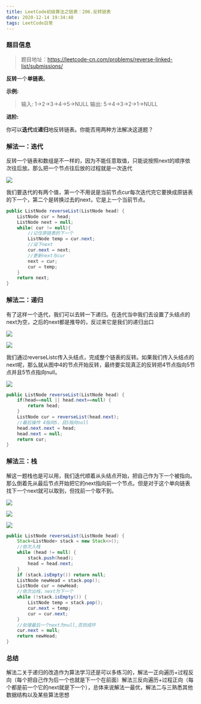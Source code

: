 ```yaml
---
title: LeetCode初级算法之链表：206.反转链表
date: 2020-12-14 19:34:48
tags: LeetCode日常
---
```


### 题目信息

> 题目地址：https://leetcode-cn.com/problems/reverse-linked-list/submissions/

**反转**一个**单链表**。<!--more-->

**示例:**

> 输入: 1->2->3->4->5->NULL
> 输出: 5->4->3->2->1->NULL

**进阶:**

你可以**迭代**或**递归**地反转链表。你能否用两种方法解决这道题？



### 解法一：迭代

反转一个链表和数组是不一样的，因为不能任意取值，只能说按照next的顺序依次往后放。那么把一个节点往后放的过程就是一次迭代

![](https://gitee.com/Jasper-zh/blogImage/raw/master/%E5%8F%8D%E8%BD%AC%E9%93%BE%E8%A1%A8/1.gif)

我们要迭代的有两个值，第一个不用说是当前节点cur每次迭代完它要换成原链表的下一个，第二个是转换过去的next，它是上一个当前节点。

```java
public ListNode reverseList(ListNode head) {
    ListNode cur = head;
    ListNode next = null;
    while( cur != null){
        //记住原链表的下一个
        ListNode temp = cur.next;
        //设下next
        cur.next = next;
        //更新next与cur
        next = cur;
        cur = temp;
    }
    return next;
}
```



### 解法二：递归

有了这样一个迭代，我们可以去转一下递归。在迭代当中我们去设置了头结点的next为空，之后的next都是推导的，反过来它是我们的递归出口

![](https://gitee.com/Jasper-zh/blogImage/raw/master/%E5%8F%8D%E8%BD%AC%E9%93%BE%E8%A1%A8/1.png)

![](https://gitee.com/Jasper-zh/blogImage/raw/master/%E5%8F%8D%E8%BD%AC%E9%93%BE%E8%A1%A8/2.png)

我们通过reverseListc传入头结点，完成整个链表的反转。如果我们传入头结点的next呢，那么就从图中4的节点开始反转，最终要实现真正的反转把4节点指向5节点并且5节点指向null。

![](https://gitee.com/Jasper-zh/blogImage/raw/master/%E5%8F%8D%E8%BD%AC%E9%93%BE%E8%A1%A8/3.png)

```java
public ListNode reverseList(ListNode head) {
	if(head==null || head.next==null) {
		return head;
	}
	ListNode cur = reverseList(head.next);
    //最后操作 4指向5，且5指向null
	head.next.next = head;
	head.next = null;
	return cur;
}
```



### 解法三：栈

解这一题栈也是可以用，我们迭代顺着从头结点开始，把自己作为下一个被指向。那么倒着先从最后节点开始把它的next指向前一个节点。但是对于这个单向链表找下一个next就可以取到，但找前一个取不到。

![](https://gitee.com/Jasper-zh/blogImage/raw/master/%E5%8F%8D%E8%BD%AC%E9%93%BE%E8%A1%A8/bq.jpg)

![](https://gitee.com/Jasper-zh/blogImage/raw/master/%E5%8F%8D%E8%BD%AC%E9%93%BE%E8%A1%A8/2.gif)

![](https://gitee.com/Jasper-zh/blogImage/raw/master/%E5%8F%8D%E8%BD%AC%E9%93%BE%E8%A1%A8/3.gif)



```java
public ListNode reverseList(ListNode head) {
    Stack<ListNode> stack = new Stack<>();
    //依次入栈
    while (head != null) {
        stack.push(head);
        head = head.next;
    }
    if (stack.isEmpty()) return null;
    ListNode newHead = stack.pop();
    ListNode cur = newHead;
    //依次出栈，next为下一个
    while (!stack.isEmpty()) {
        ListNode temp = stack.pop();
        cur.next = temp;
        cur = cur.next;
    }
    //处理最后一个next为null,否则成环
    cur.next = null;
    return newHead;
}
```



### 总结

解法二关于递归的改造作为算法学习还是可以多练习的，解法一正向遍历+过程反向（每个把自己作为后一个也就是下一个在前面）解法三反向遍历+过程正向（每个都是前一个它的next就是下一个），总体来说解法一最优，解法二与三熟悉其他数据结构以及某些算法思想